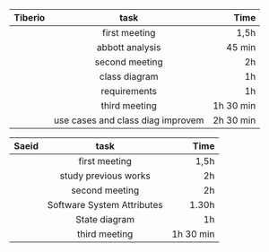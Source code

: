 | Tiberio       | task          | Time  |
| ------------- |:-------------:| -----:|
|      | first meeting | 1,5h  |
|     | abbott analysis |   45 min |
|     | second meeting |   2h |
|     | class diagram | 1h |
|     | requirements  | 1h |
|     | third meeting | 1h 30 min |
|     | use cases and class diag improvem    | 2h 30 min |





| Saeid       | task          | Time  |
| ------------- |:-------------:| -----:|
|      | first meeting| 1,5h  |
|      | study previous works| 2h  |
|      | second meeting |   2h |
|      | Software System Attributes  | 1.30h |
|      | State diagram | 1h |
|      | third meeting | 1h 30 min |
